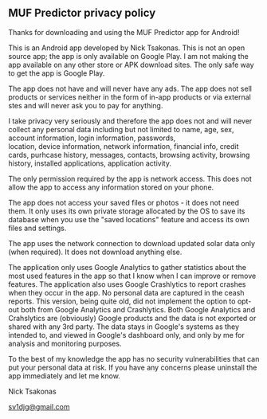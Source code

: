 ## MUF Predictor privacy policy

Thanks for downloading and using the MUF Predictor app for Android!

This is an Android app developed by Nick Tsakonas. This is not an open source app; the app is only available on Google Play. 
I am not making the app available on any other store or APK download sites. The only safe way to get the app is Google Play.

The app does not have and will never have any ads.
The app does not sell products or services neither in the form of in-app products or via external stes and will never ask you to pay for anything.

I take privacy very seriously and therefore the app does not and will never collect any personal data including but not limited to name, age, sex, account information, login information, passwords,  
location, device information, network information, financial info, credit cards, purhcase history, messages, contacts, browsing activity, browsing history, installed applications, application activity.

The only permission required by the app is network access. This does not allow the app to access any information stored on your phone.

The app does not access your saved files or photos - it does not need them. It only uses its own private storage allocated by the OS to save 
its database when you use the "saved locations" feature and access its own files and settings. 

The app uses the network connection to download updated solar data only (when required). It does not download anything else. 

The application only uses Google Analytics to gather statistics about the most used features in the app so that I know when I can improve or remove features.
The application also uses Google Crashlytics to report crashes when they occur in the app. No personal data are captured in the ceash reports. 
This version, being quite old, did not implement the option to opt-out both from Google Analytics and Crashlytics. 
Both Google Analytics and Crahslytics are (obviously) Google products and the data is not exported or shared with any 3rd party. 
The data stays in Google's systems as they intended to, and viewed in Google's dashboard only, and only by me for analysis and monitoring purposes.

To the best of my knowledge the app has no security vulnerabilities that can put your personal data at risk. 
If you have any concerns please uninstall the app immediately and let me know.

Nick Tsakonas

sv1djg@gmail.com
